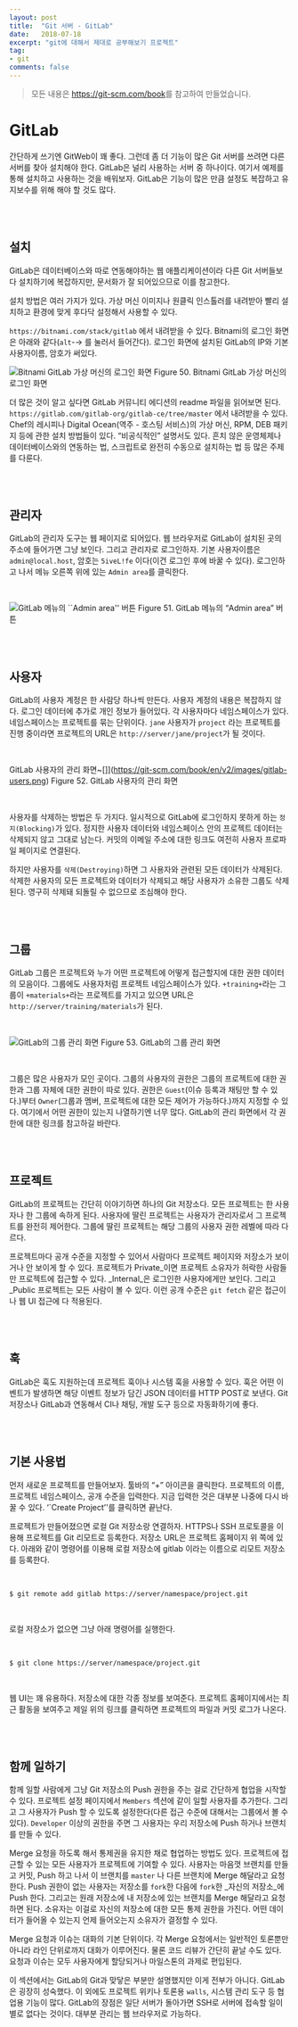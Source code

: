 ```yaml
---
layout: post
title:  "Git 서버 - GitLab"
date:   2018-07-18
excerpt: "git에 대해서 제대로 공부해보기 프로젝트"
tag:
- git
comments: false
---
```


> 모든 내용은 <https://git-scm.com/book>를 참고하여 만들었습니다.

# **GitLab**

간단하게 쓰기엔 GitWeb이 꽤 좋다. 그런데 좀 더 기능이 많은 Git 서버를 쓰려면 다른 서버를 찾아 설치해야 한다. GitLab은 널리 사용하는 서버 중 하나이다. 여기서 예제를 통해 설치하고 사용하는 것을 배워보자. GitLab은 기능이 많은 만큼 설정도 복잡하고 유지보수를 위해 해야 할 것도 많다.

<br>
<br>

## 설치

GitLab은 데이터베이스와 따로 연동해야하는 웹 애플리케이션이라 다른 Git 서버들보다 설치하기에 복잡하지만, 문서화가 잘 되어있으므로 이를 참고한다.

설치 방법은 여러 가지가 있다. 가상 머신 이미지나 원클릭 인스톨러를 내려받아 빨리 설치하고 환경에 맞게 후다닥 설정해서 사용할 수 있다.

`https://bitnami.com/stack/gitlab` 에서 내려받을 수 있다. Bitnami의 로그인 화면은 아래와 같다(`alt`-→ 를 눌러서 들어간다). 로그인 화면에 설치된 GitLab의 IP와 기본 사용자이름, 암호가 써있다.

![Bitnami GitLab 가상 머신의 로그인 화면](https://git-scm.com/book/en/v2/images/bitnami.png)
Figure 50. Bitnami GitLab 가상 머신의 로그인 화면

더 많은 것이 알고 싶다면 GitLab 커뮤니티 에디션의 readme 파일을 읽어보면 된다.
`https://gitlab.com/gitlab-org/gitlab-ce/tree/master` 에서 내려받을 수 있다. Chef의 레시피나 Digital Ocean(역주 - 호스팅 서비스)의 가상 머신, RPM, DEB 패키지 등에 관한 설치 방법들이 있다. “비공식적인” 설명서도 있다. 흔치 않은 운영체제나 데이터베이스와의 연동하는 법, 스크립트로 완전히 수동으로 설치하는 법 등 많은 주제를 다룬다.

<br>
<br>

## 관리자

GitLab의 관리자 도구는 웹 페이지로 되어있다. 웹 브라우저로 GitLab이 설치된 곳의 주소에 들어가면 그냥 보인다. 그리고 관리자로 로그인하자. 기본 사용자이름은 `admin@local.host`, 암호는 `5iveL!fe` 이다(이건 로그인 후에 바꿀 수 있다). 로그인하고 나서 메뉴 오른쪽 위에 있는 `Admin area`를 클릭한다.

<br>

![GitLab 메뉴의 ``Admin area'' 버튼](https://git-scm.com/book/en/v2/images/gitlab-menu.png)
Figure 51. GitLab 메뉴의 “Admin area” 버튼

<br>
<br>

## 사용자

GitLab의 사용자 계정은 한 사람당 하나씩 만든다. 사용자 계정의 내용은 복잡하지 않다. 로그인 데이터에 추가로 개인 정보가 들어있다. 각 사용자마다 네임스페이스가 있다. 네임스페이스는 프로젝트를 묶는 단위이다. `jane` 사용자가 `project` 라는 프로젝트를 진행 중이라면 프로젝트의 URL은 `http://server/jane/project`가 될 것이다.

<br>

GitLab 사용자의 관리 화면~[]](https://git-scm.com/book/en/v2/images/gitlab-users.png)
Figure 52. GitLab 사용자의 관리 화면

<br>

사용자를 삭제하는 방법은 두 가지다. 일시적으로 GitLab에 로그인하지 못하게 하는 `정지(Blocking)`가 있다. 정지한 사용자 데이터와 네임스페이스 안의 프로젝트 데이터는 삭제되지 않고 그대로 남는다. 커밋의 이메일 주소에 대한 링크도 여전히 사용자 프로파일 페이지로 연결된다.

하지만 사용자를 `삭제(Destroying)`하면 그 사용자와 관련된 모든 데이터가 삭제된다. 삭제한 사용자의 모든 프로젝트와 데이터가 삭제되고 해당 사용자가 소유한 그룹도 삭제된다. 영구히 삭제돼 되돌릴 수 없으므로 조심해야 한다.

<br>
<br>

## 그룹

GitLab 그룹은 프로젝트와 누가 어떤 프로젝트에 어떻게 접근할지에 대한 권한 데이터의 모음이다. 그룹에도 사용자처럼 프로젝트 네임스페이스가 있다. `+training+`라는 그룹이 `+materials+`라는 프로젝트를 가지고 있으면 URL은 `http://server/training/materials`가 된다.

<br>

![GitLab의 그룹 관리 화면](https://git-scm.com/book/en/v2/images/gitlab-groups.png)
Figure 53. GitLab의 그룹 관리 화면

<br>

그룹은 많은 사용자가 모인 곳이다. 그룹의 사용자의 권한은 그룹의 프로젝트에 대한 권한과 그룹 자체에 대한 권한이 따로 있다. 권한은 `Guest`(이슈 등록과 채팅만 할 수 있다.)부터 `Owner`(그룹과 멤버, 프로젝트에 대한 모든 제어가 가능하다.)까지 지정할 수 있다. 여기에서 어떤 권한이 있는지 나열하기엔 너무 많다. GitLab의 관리 화면에서 각 권한에 대한 링크를 참고하길 바란다.

<br>
<br>

## 프로젝트

GitLab의 프로젝트는 간단히 이야기하면 하나의 Git 저장소다. 모든 프로젝트는 한 사용자나 한 그룹에 속하게 된다. 사용자에 딸린 프로젝트는 사용자가 관리자로서 그 프로젝트를 완전히 제어한다. 그룹에 딸린 프로젝트는 해당 그룹의 사용자 권한 레벨에 따라 다르다.

프로젝트마다 공개 수준을 지정할 수 있어서 사람마다 프로젝트 페이지와 저장소가 보이거나 안 보이게 할 수 있다. 프로젝트가 Private_이면 프로젝트 소유자가 허락한 사람들만 프로젝트에 접근할 수 있다. _Internal_은 로그인한 사용자에게만 보인다. 그리고 _Public 프로젝트는 모든 사람이 볼 수 있다. 이런 공개 수준은 `git fetch` 같은 접근이나 웹 UI 접근에 다 적용된다.

<br>
<br>

## 훅

GitLab은 훅도 지원하는데 프로젝트 훅이나 시스템 훅을 사용할 수 있다. 훅은 어떤 이벤트가 발생하면 해당 이벤트 정보가 담긴 JSON 데이터를 HTTP POST로 보낸다. Git 저장소나 GitLab과 연동해서 CI나 채팅, 개발 도구 등으로 자동화하기에 좋다.

<br>
<br>

## 기본 사용법

먼저 새로운 프로젝트를 만들어보자. 툴바의 “+” 아이콘을 클릭한다. 프로젝트의 이름, 프로젝트 네임스페이스, 공개 수준을 입력한다. 지금 입력한 것은 대부분 나중에 다시 바꿀 수 있다. ‘`Create Project’'를 클릭하면 끝난다.

프로젝트가 만들어졌으면 로컬 Git 저장소랑 연결하자. HTTPS나 SSH 프로토콜을 이용해 프로젝트를 Git 리모트로 등록한다. 저장소 URL은 프로젝트 홈페이지 위 쪽에 있다. 아래와 같이 명령어를 이용해 로컬 저장소에 gitlab 이라는 이름으로 리모트 저장소를 등록한다.

<br>

```
$ git remote add gitlab https://server/namespace/project.git
```

<br>

로컬 저장소가 없으면 그냥 아래 명령어를 실행한다.

<br>

```
$ git clone https://server/namespace/project.git
```

<br>

웹 UI는 꽤 유용하다. 저장소에 대한 각종 정보를 보여준다. 프로젝트 홈페이지에서는 최근 활동을 보여주고 제일 위의 링크를 클릭하면 프로젝트의 파일과 커밋 로그가 나온다.

<br>
<br>

## 함께 일하기

함께 일할 사람에게 그냥 Git 저장소의 Push 권한을 주는 걸로 간단하게 협업을 시작할 수 있다. 프로젝트 설정 페이지에서 `Members` 섹션에 같이 일할 사용자를 추가한다. 그리고 그 사용자가 Push 할 수 있도록 설정한다(다른 접근 수준에 대해서는 그룹에서 볼 수 있다). `Developer` 이상의 권한을 주면 그 사용자는 우리 저장소에 Push 하거나 브랜치를 만들 수 있다.

Merge 요청을 하도록 해서 통제권을 유지한 채로 협업하는 방법도 있다. 프로젝트에 접근할 수 있는 모든 사용자가 프로젝트에 기여할 수 있다. 사용자는 마음껏 브랜치를 만들고 커밋, Push 하고 나서 이 브랜치를 `master` 나 다른 브랜치에 Merge 해달라고 요청한다. Push 권한이 없는 사용자는 저장소를 `fork`한 다음에 `fork`한 _자신의 저장소_에 Push 한다. 그리고는 원래 저장소에 내 저장소에 있는 브랜치를 Merge 해달라고 요청하면 된다. 소유자는 이걸로 자신의 저장소에 대한 모든 통제 권한을 가진다. 어떤 데이터가 들어올 수 있는지 언제 들어오는지 소유자가 결정할 수 있다.

Merge 요청과 이슈는 대화의 기본 단위이다. 각 Merge 요청에서는 일반적인 토론뿐만 아니라 라인 단위로까지 대화가 이루어진다. 물론 코드 리뷰가 간단히 끝날 수도 있다. 요청과 이슈는 모두 사용자에게 할당되거나 마일스톤의 과제로 편입된다.

이 섹션에서는 GitLab의 Git과 맞닿은 부분만 설명했지만 이게 전부가 아니다. GitLab은 굉장히 성숙했다. 이 외에도 프로젝트 위키나 토론용 `walls`, 시스템 관리 도구 등 협업용 기능이 많다. GitLab의 장점은 일단 서버가 돌아가면 SSH로 서버에 접속할 일이 별로 없다는 것이다. 대부분 관리는 웹 브라우저로 가능하다.